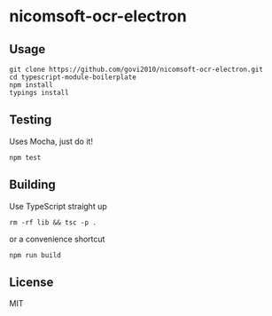
# nicomsoft-ocr-electron

## Usage

```
git clone https://github.com/govi2010/nicomsoft-ocr-electron.git
cd typescript-module-boilerplate
npm install
typings install
```

## Testing

Uses Mocha, just do it!

```
npm test
```

## Building

Use TypeScript straight up

```
rm -rf lib && tsc -p .
```

or a convenience shortcut

```
npm run build
```

## License

MIT

